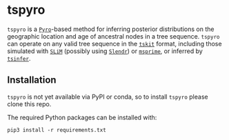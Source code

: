 # tspyro
`tspyro` is a [`Pyro`](pyro.ai)-based method for inferring posterior distributions on the geographic location and age of ancestral nodes in a tree sequence. `tspyro` can operate on any valid tree sequence in the [`tskit`](https://tskit.dev/tskit/docs/stable/introduction.html) format, including those simulated with [`SLiM`](https://github.com/MesserLab/SLiM) (possibly using [`Slendr`](https://github.com/bodkan/slendr)) or [`msprime`](https://tskit.dev/msprime/docs/stable/intro.html), or inferred by [`tsinfer`](https://tsinfer.readthedocs.io/en/latest/).

## Installation
`tspyro` is not yet available via PyPI or conda, so to install `tspyro` please clone this repo.

The required Python packages can be installed with:
```
pip3 install -r requirements.txt
```
